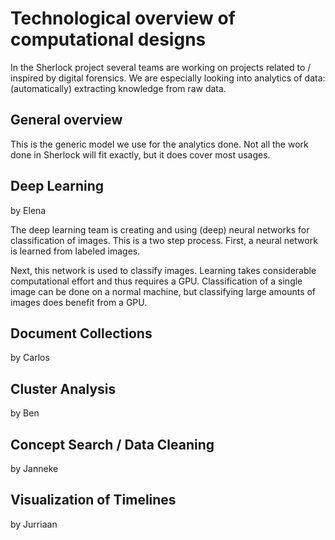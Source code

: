 # Technological overview of computational designs

In the Sherlock project several teams are working on projects related to / inspired by digital forensics. We are especially looking into analytics of data: (automatically) extracting knowledge from raw data.

## General overview

This is the generic model we use for the analytics done. Not all the work done in Sherlock will fit exactly, but it does cover most usages.

## Deep Learning

by Elena

The deep learning team is creating and using (deep) neural networks for classification of images. This is a two step process. First, a neural network is learned from labeled images.

Next, this network is used to classify images. Learning takes considerable computational effort and thus requires a GPU. Classification of a single image can be done on a normal machine, but classifying large amounts of images does benefit from a GPU.

## Document Collections

by Carlos

## Cluster Analysis

by Ben

## Concept Search / Data Cleaning

by Janneke

## Visualization of Timelines

by Jurriaan

